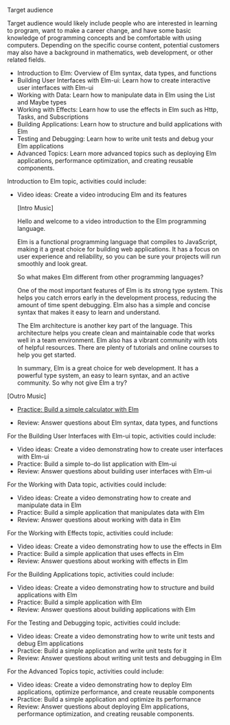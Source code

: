 Target audience

Target audience would likely include people who are interested in learning to program, want to make a career change, and have some basic knowledge of programming concepts and be comfortable with using computers. Depending on the specific course content, potential customers may also have a background in mathematics, web development, or other related fields.

- Introduction to Elm: Overview of Elm syntax, data types, and functions 
- Building User Interfaces with Elm-ui: Learn how to create interactive user interfaces with Elm-ui 
- Working with Data: Learn how to manipulate data in Elm using the List and Maybe types 
- Working with Effects: Learn how to use the effects in Elm such as Http, Tasks, and Subscriptions 
- Building Applications: Learn how to structure and build applications with Elm 
- Testing and Debugging: Learn how to write unit tests and debug your Elm applications 
- Advanced Topics: Learn more advanced topics such as deploying Elm applications, performance optimization, and creating reusable components.

Introduction to Elm topic, activities could include: 
- Video ideas: Create a video introducing Elm and its features

	[Intro Music]
	
	Hello and welcome to a video introduction to the Elm programming language. 
	
	Elm is a functional programming language that compiles to JavaScript, making it a great choice for building web applications. 
	It has a focus on user experience and reliability, so you can be sure your projects will run smoothly and look great. 
	
	So what makes Elm different from other programming languages? 
	  
	One of the most important features of Elm is its strong type system. 
		This helps you catch errors early in the development process, reducing the amount of time spent debugging. Elm also has a simple and concise syntax that makes it easy to learn and understand. 
	
	The Elm architecture is another key part of the language. 
		This architecture helps you create clean and maintainable code that works well in a team environment. Elm also has a vibrant community with lots of helpful resources. There are plenty of tutorials and online courses to help you get started. 
	
	In summary, Elm is a great choice for web development. 
		It has a powerful type system, an easy to learn syntax, and an active community. So why not give Elm a try?
		
[Outro Music]

- [Practice: Build a simple calculator with Elm](obsidian://open?vault=Intrepid%20Development%20Pty%20Ltd&file=Practice%20Build%20a%20simple%20calculator%20with%20Elm) 

	
- Review: Answer questions about Elm syntax, data types, and functions 

For the Building User Interfaces with Elm-ui topic, activities could include: 
- Video ideas: Create a video demonstrating how to create user interfaces with Elm-ui 
- Practice: Build a simple to-do list application with Elm-ui 
- Review: Answer questions about building user interfaces with Elm-ui 

For the Working with Data topic, activities could include: 
- Video ideas: Create a video demonstrating how to create and manipulate data in Elm 
- Practice: Build a simple application that manipulates data with Elm 
- Review: Answer questions about working with data in Elm 

For the Working with Effects topic, activities could include: 
- Video ideas: Create a video demonstrating how to use the effects in Elm 
- Practice: Build a simple application that uses effects in Elm 
- Review: Answer questions about working with effects in Elm 

For the Building Applications topic, activities could include: 
- Video ideas: Create a video demonstrating how to structure and build applications with Elm 
- Practice: Build a simple application with Elm 
- Review: Answer questions about building applications with Elm 

For the Testing and Debugging topic, activities could include: 
- Video ideas: Create a video demonstrating how to write unit tests and debug Elm applications 
- Practice: Build a simple application and write unit tests for it 
- Review: Answer questions about writing unit tests and debugging in Elm 

For the Advanced Topics topic, activities could include: 
- Video ideas: Create a video demonstrating how to deploy Elm applications, optimize performance, and create reusable components
- Practice: Build a simple application and optimize its performance 
- Review: Answer questions about deploying Elm applications, performance optimization, and creating reusable components.
